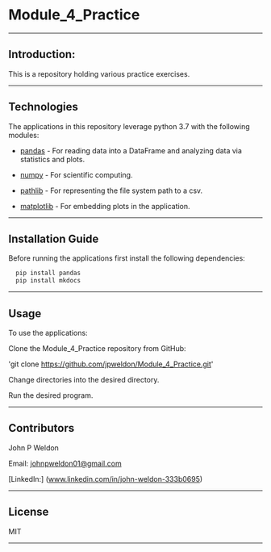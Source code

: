 # Module_4_Practice

---

## Introduction:

This is a repository holding various practice exercises.

---

## Technologies

The applications in this repository leverage python 3.7 with the following modules:

* [pandas](https://github.com/pandas-dev/pandas) - For reading data into a DataFrame and analyzing data via statistics and plots.

* [numpy](https://numpy.org) - For scientific computing.

* [pathlib](https://docs.python.org/3/library/pathlib.html) - For representing the file system path to a csv.

* [matplotlib](https://matplotlib.org/stable/users/index.html) - For embedding plots in the application.

---

## Installation Guide

Before running the applications first install the following dependencies:

```python
  pip install pandas
  pip install mkdocs
```

---

## Usage

To use the applications:

Clone the Module_4_Practice repository from GitHub:

'git clone https://github.com/jpweldon/Module_4_Practice.git'

Change directories into the desired directory.

Run the desired program.

---

## Contributors

John P Weldon

Email: johnpweldon01@gmail.com

[LinkedIn:] (www.linkedin.com/in/john-weldon-333b0695)

---

## License

MIT

---
